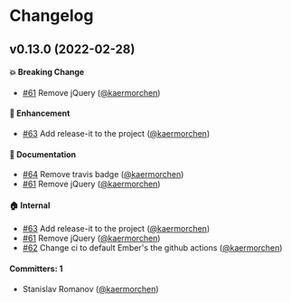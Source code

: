 # Changelog

## v0.13.0 (2022-02-28)

#### :boom: Breaking Change
* [#61](https://github.com/kaermorchen/ember-cli-bootstrap-4/pull/61) Remove jQuery ([@kaermorchen](https://github.com/kaermorchen))

#### :rocket: Enhancement
* [#63](https://github.com/kaermorchen/ember-cli-bootstrap-4/pull/63) Add release-it to the project ([@kaermorchen](https://github.com/kaermorchen))

#### :memo: Documentation
* [#64](https://github.com/kaermorchen/ember-cli-bootstrap-4/pull/64) Remove travis badge ([@kaermorchen](https://github.com/kaermorchen))
* [#61](https://github.com/kaermorchen/ember-cli-bootstrap-4/pull/61) Remove jQuery ([@kaermorchen](https://github.com/kaermorchen))

#### :house: Internal
* [#63](https://github.com/kaermorchen/ember-cli-bootstrap-4/pull/63) Add release-it to the project ([@kaermorchen](https://github.com/kaermorchen))
* [#61](https://github.com/kaermorchen/ember-cli-bootstrap-4/pull/61) Remove jQuery ([@kaermorchen](https://github.com/kaermorchen))
* [#62](https://github.com/kaermorchen/ember-cli-bootstrap-4/pull/62) Change ci to default Ember's the github actions ([@kaermorchen](https://github.com/kaermorchen))

#### Committers: 1
- Stanislav Romanov ([@kaermorchen](https://github.com/kaermorchen))
